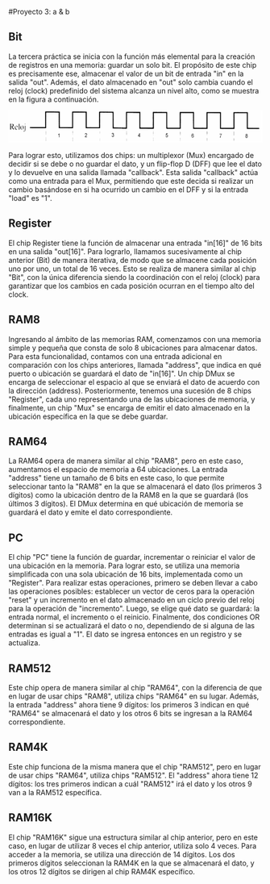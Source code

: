 #Proyecto 3: a & b

## Bit
La tercera práctica se inicia con la función más elemental para la creación de registros en una memoria: guardar un solo bit. El propósito de este chip es precisamente ese, almacenar el valor de un bit de entrada "in" en la salida "out". Además, el dato almacenado en "out" solo cambia cuando el reloj (clock) predefinido del sistema alcanza un nivel alto, como se muestra en la figura a continuación.

<img src="/Images/clock.png">

Para lograr esto, utilizamos dos chips: un multiplexor (Mux) encargado de decidir si se debe o no guardar el dato, y un flip-flop D (DFF) que lee el dato y lo devuelve en una salida llamada "callback". Esta salida "callback" actúa como una entrada para el Mux, permitiendo que este decida si realizar un cambio basándose en si ha ocurrido un cambio en el DFF y si la entrada "load" es "1".

## Register
El chip Register tiene la función de almacenar una entrada "in[16]" de 16 bits en una salida "out[16]". Para lograrlo, llamamos sucesivamente al chip anterior (Bit) de manera iterativa, de modo que se almacene cada posición uno por uno, un total de 16 veces. Esto se realiza de manera similar al chip "Bit", con la única diferencia siendo la coordinación con el reloj (clock) para garantizar que los cambios en cada posición ocurran en el tiempo alto del clock.

## RAM8
Ingresando al ámbito de las memorias RAM, comenzamos con una memoria simple y pequeña que consta de solo 8 ubicaciones para almacenar datos. Para esta funcionalidad, contamos con una entrada adicional en comparación con los chips anteriores, llamada "address", que indica en qué puerto o ubicación se guardará el dato de "in[16]". Un chip DMux se encarga de seleccionar el espacio al que se enviará el dato de acuerdo con la dirección (address). Posteriormente, tenemos una sucesión de 8 chips "Register", cada uno representando una de las ubicaciones de memoria, y finalmente, un chip "Mux" se encarga de emitir el dato almacenado en la ubicación específica en la que se debe guardar.

## RAM64
La RAM64 opera de manera similar al chip "RAM8", pero en este caso, aumentamos el espacio de memoria a 64 ubicaciones. La entrada "address" tiene un tamaño de 6 bits en este caso, lo que permite seleccionar tanto la "RAM8" en la que se almacenará el dato (los primeros 3 dígitos) como la ubicación dentro de la RAM8 en la que se guardará (los últimos 3 dígitos). El DMux determina en qué ubicación de memoria se guardará el dato y emite el dato correspondiente.

## PC
El chip "PC" tiene la función de guardar, incrementar o reiniciar el valor de una ubicación en la memoria. Para lograr esto, se utiliza una memoria simplificada con una sola ubicación de 16 bits, implementada como un "Register". Para realizar estas operaciones, primero se deben llevar a cabo las operaciones posibles: establecer un vector de ceros para la operación "reset" y un incremento en el dato almacenado en un ciclo previo del reloj para la operación de "incremento". Luego, se elige qué dato se guardará: la entrada normal, el incremento o el reinicio. Finalmente, dos condiciones OR determinan si se actualizará el dato o no, dependiendo de si alguna de las entradas es igual a "1". El dato se ingresa entonces en un registro y se actualiza.

## RAM512
Este chip opera de manera similar al chip "RAM64", con la diferencia de que en lugar de usar chips "RAM8", utiliza chips "RAM64" en su lugar. Además, la entrada "address" ahora tiene 9 dígitos: los primeros 3 indican en qué "RAM64" se almacenará el dato y los otros 6 bits se ingresan a la RAM64 correspondiente.

## RAM4K
Este chip funciona de la misma manera que el chip "RAM512", pero en lugar de usar chips "RAM64", utiliza chips "RAM512". El "address" ahora tiene 12 dígitos: los tres primeros indican a cuál "RAM512" irá el dato y los otros 9 van a la RAM512 específica.

## RAM16K
El chip "RAM16K" sigue una estructura similar al chip anterior, pero en este caso, en lugar de utilizar 8 veces el chip anterior, utiliza solo 4 veces. Para acceder a la memoria, se utiliza una dirección de 14 dígitos. Los dos primeros dígitos seleccionan la RAM4K en la que se almacenará el dato, y los otros 12 dígitos se dirigen al chip RAM4K específico.
